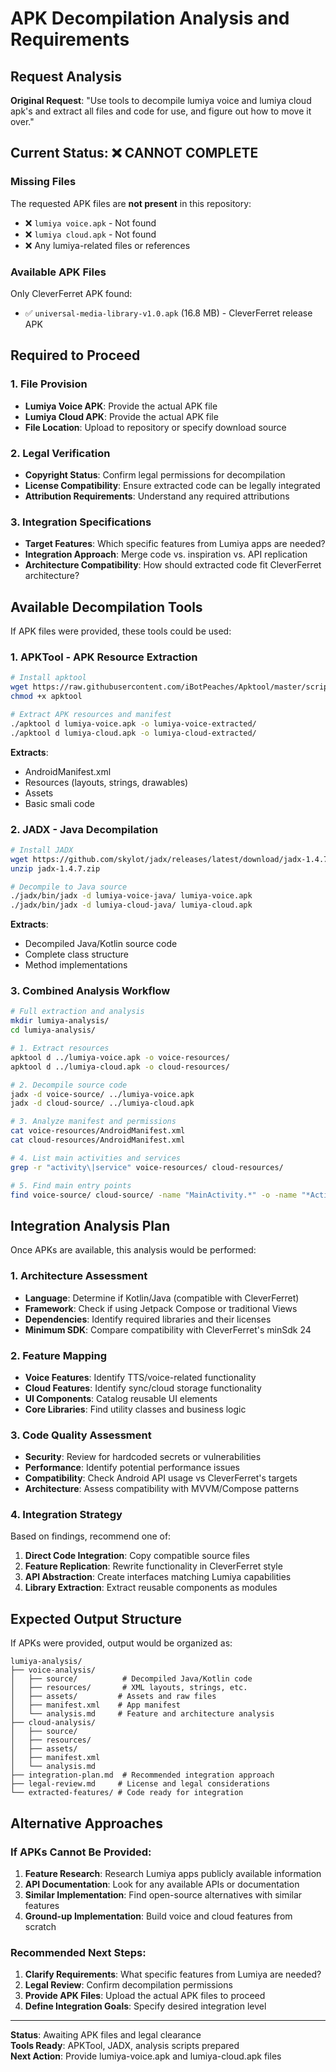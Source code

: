 # APK Decompilation Analysis and Requirements

## Request Analysis

**Original Request**: "Use tools to decompile lumiya voice and lumiya cloud apk's and extract all files and code for use, and figure out how to move it over."

## Current Status: ❌ CANNOT COMPLETE

### Missing Files
The requested APK files are **not present** in this repository:
- ❌ `lumiya voice.apk` - Not found
- ❌ `lumiya cloud.apk` - Not found  
- ❌ Any lumiya-related files or references

### Available APK Files
Only CleverFerret APK found:
- ✅ `universal-media-library-v1.0.apk` (16.8 MB) - CleverFerret release APK

## Required to Proceed

### 1. File Provision
- **Lumiya Voice APK**: Provide the actual APK file
- **Lumiya Cloud APK**: Provide the actual APK file
- **File Location**: Upload to repository or specify download source

### 2. Legal Verification
- **Copyright Status**: Confirm legal permissions for decompilation
- **License Compatibility**: Ensure extracted code can be legally integrated
- **Attribution Requirements**: Understand any required attributions

### 3. Integration Specifications
- **Target Features**: Which specific features from Lumiya apps are needed?
- **Integration Approach**: Merge code vs. inspiration vs. API replication
- **Architecture Compatibility**: How should extracted code fit CleverFerret architecture?

## Available Decompilation Tools

If APK files were provided, these tools could be used:

### 1. APKTool - APK Resource Extraction
```bash
# Install apktool
wget https://raw.githubusercontent.com/iBotPeaches/Apktool/master/scripts/linux/apktool
chmod +x apktool

# Extract APK resources and manifest
./apktool d lumiya-voice.apk -o lumiya-voice-extracted/
./apktool d lumiya-cloud.apk -o lumiya-cloud-extracted/
```

**Extracts**:
- AndroidManifest.xml
- Resources (layouts, strings, drawables)
- Assets
- Basic smali code

### 2. JADX - Java Decompilation
```bash
# Install JADX
wget https://github.com/skylot/jadx/releases/latest/download/jadx-1.4.7.zip
unzip jadx-1.4.7.zip

# Decompile to Java source
./jadx/bin/jadx -d lumiya-voice-java/ lumiya-voice.apk
./jadx/bin/jadx -d lumiya-cloud-java/ lumiya-cloud.apk
```

**Extracts**:
- Decompiled Java/Kotlin source code
- Complete class structure
- Method implementations

### 3. Combined Analysis Workflow
```bash
# Full extraction and analysis
mkdir lumiya-analysis/
cd lumiya-analysis/

# 1. Extract resources
apktool d ../lumiya-voice.apk -o voice-resources/
apktool d ../lumiya-cloud.apk -o cloud-resources/

# 2. Decompile source code  
jadx -d voice-source/ ../lumiya-voice.apk
jadx -d cloud-source/ ../lumiya-cloud.apk

# 3. Analyze manifest and permissions
cat voice-resources/AndroidManifest.xml
cat cloud-resources/AndroidManifest.xml

# 4. List main activities and services
grep -r "activity\|service" voice-resources/ cloud-resources/

# 5. Find main entry points
find voice-source/ cloud-source/ -name "MainActivity.*" -o -name "*Activity.*"
```

## Integration Analysis Plan

Once APKs are available, this analysis would be performed:

### 1. Architecture Assessment
- **Language**: Determine if Kotlin/Java (compatible with CleverFerret)
- **Framework**: Check if using Jetpack Compose or traditional Views
- **Dependencies**: Identify required libraries and their licenses
- **Minimum SDK**: Compare compatibility with CleverFerret's minSdk 24

### 2. Feature Mapping
- **Voice Features**: Identify TTS/voice-related functionality
- **Cloud Features**: Identify sync/cloud storage functionality  
- **UI Components**: Catalog reusable UI elements
- **Core Libraries**: Find utility classes and business logic

### 3. Code Quality Assessment
- **Security**: Review for hardcoded secrets or vulnerabilities
- **Performance**: Identify potential performance issues
- **Compatibility**: Check Android API usage vs CleverFerret's targets
- **Architecture**: Assess compatibility with MVVM/Compose patterns

### 4. Integration Strategy
Based on findings, recommend one of:
1. **Direct Code Integration**: Copy compatible source files
2. **Feature Replication**: Rewrite functionality in CleverFerret style
3. **API Abstraction**: Create interfaces matching Lumiya capabilities
4. **Library Extraction**: Extract reusable components as modules

## Expected Output Structure

If APKs were provided, output would be organized as:
```
lumiya-analysis/
├── voice-analysis/
│   ├── source/          # Decompiled Java/Kotlin code
│   ├── resources/       # XML layouts, strings, etc.
│   ├── assets/         # Assets and raw files
│   ├── manifest.xml    # App manifest
│   └── analysis.md     # Feature and architecture analysis
├── cloud-analysis/
│   ├── source/
│   ├── resources/
│   ├── assets/
│   ├── manifest.xml
│   └── analysis.md
├── integration-plan.md  # Recommended integration approach
├── legal-review.md     # License and legal considerations
└── extracted-features/ # Code ready for integration
```

## Alternative Approaches

### If APKs Cannot Be Provided:
1. **Feature Research**: Research Lumiya apps publicly available information
2. **API Documentation**: Look for any available APIs or documentation
3. **Similar Implementation**: Find open-source alternatives with similar features
4. **Ground-up Implementation**: Build voice and cloud features from scratch

### Recommended Next Steps:
1. **Clarify Requirements**: What specific features from Lumiya are needed?
2. **Legal Review**: Confirm decompilation permissions
3. **Provide APK Files**: Upload the actual APK files to proceed
4. **Define Integration Goals**: Specify desired integration level

---

**Status**: Awaiting APK files and legal clearance  
**Tools Ready**: APKTool, JADX, analysis scripts prepared  
**Next Action**: Provide lumiya-voice.apk and lumiya-cloud.apk files